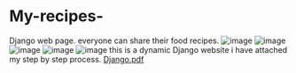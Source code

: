 # My-recipes-
Django web page. everyone can share their food recipes. 
![image](https://user-images.githubusercontent.com/115403319/218624360-ba485077-0dbd-4ed3-aac3-7710471298b1.png)
![image](https://user-images.githubusercontent.com/115403319/218624497-834a7f53-0424-4d4a-b81c-556b36853ae5.png)
![image](https://user-images.githubusercontent.com/115403319/218624568-a892ca19-91eb-410f-b15e-248d9853a8d4.png)
![image](https://user-images.githubusercontent.com/115403319/218624654-d487b8e0-0e6f-41ba-abf8-823879c0ec21.png)
![image](https://user-images.githubusercontent.com/115403319/218624830-ce7e4bda-a715-4d40-9f6e-409f302c5ff1.png)
this is a dynamic Django website i have attached my step by step process. [Django.pdf](https://github.com/Dorelis26/My-recipes-/files/10728194/Django.pdf)
